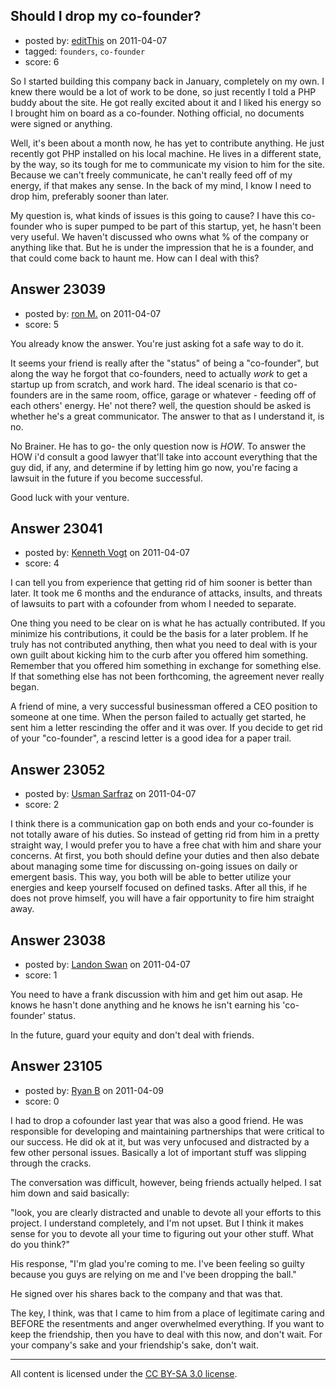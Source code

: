 ## Should I drop my co-founder?

- posted by: [editThis](https://stackexchange.com/users/-1/9040-editthis) on 2011-04-07
- tagged: `founders`, `co-founder`
- score: 6

So I started building this company back in January, completely on my own.  I knew there would be a lot of work to be done, so just recently I told a PHP buddy about the site. He got really excited about it and I liked his energy so I brought him on board as a co-founder. Nothing official, no documents were signed or anything.

Well, it's been about a month now, he has yet to contribute anything.  He just recently got PHP installed on his local machine. He lives in a different state, by the way, so its tough for me to communicate my vision to him for the site. Because we can't freely communicate, he can't really feed off of my energy, if that makes any sense. In the back of my mind, I know I need to drop him, preferably sooner than later.

My question is, what kinds of issues is this going to cause? I have this co-founder who is super pumped to be part of this startup, yet, he hasn't been very useful. We haven't discussed who owns what % of the company or anything like that. But he is under the impression that he is a founder, and that could come back to haunt me. How can I deal with this? 


## Answer 23039

- posted by: [ron M.](https://stackexchange.com/users/-1/2122-ron-m) on 2011-04-07
- score: 5

You already know the answer. You're just asking fot a safe way to do it. 

It seems your friend is really after the "status" of being a "co-founder", but along the way he forgot that co-founders, need to actually *work* to get a startup up from scratch, and work hard. The ideal scenario is that co-founders are in the same room, office, garage or whatever - feeding off of each others' energy. He' not there? well, the question should be asked is whether he's a great communicator. The answer to that as I understand it, is no.

No Brainer. He has to go- the only question now is *HOW*. To answer the HOW i'd consult a good lawyer that'll take into account everything that the guy did, if any, and determine if by letting him go now, you're facing a lawsuit in the future if you become successful.

Good luck with your venture.


## Answer 23041

- posted by: [Kenneth Vogt](https://stackexchange.com/users/-1/6736-kenneth-vogt) on 2011-04-07
- score: 4

I can tell you from experience that getting rid of him sooner is better than later. It took me 6 months and the endurance of attacks, insults, and threats of lawsuits to part with a cofounder from whom I needed to separate.

One thing you need to be clear on is what he has actually contributed. If you minimize his contributions, it could be the basis for a later problem. If he truly has not contributed anything, then what you need to deal with is your own guilt about kicking him to the curb after you offered him something. Remember that you offered him something in exchange for something else. If that something else has not been forthcoming, the agreement never really began.

A friend of mine, a very successful businessman offered a CEO position to someone at one time. When the person failed to actually get started, he sent him a letter rescinding the offer and it was over. If you decide to get rid of your "co-founder", a rescind letter is a good idea for a paper trail.


## Answer 23052

- posted by: [Usman Sarfraz](https://stackexchange.com/users/-1/9246-usman-sarfraz) on 2011-04-07
- score: 2

I think there is a communication gap on both ends and your co-founder is not totally aware of his duties. So instead of getting rid from him in a pretty straight way, I would prefer you to have a free chat with him and share your concerns. At first, you both should define your duties and then also debate about managing some time for discussing on-going issues on daily or emergent basis. This way, you both will be able to better utilize your energies and keep yourself focused on defined tasks. After all this, if he does not prove himself, you will have a fair opportunity to fire him straight away.




## Answer 23038

- posted by: [Landon Swan](https://stackexchange.com/users/-1/8815-landon-swan) on 2011-04-07
- score: 1

You need to have a frank discussion with him and get him out asap. He knows he hasn't done anything and he knows he isn't earning his 'co-founder' status. 

In the future, guard your equity and don't deal with friends. 


## Answer 23105

- posted by: [Ryan B](https://stackexchange.com/users/-1/9240-ryan-b) on 2011-04-09
- score: 0

I had to drop a cofounder last year that was also a good friend. He was responsible for developing and maintaining partnerships that were critical to our success. He did ok at it, but was very unfocused and distracted by a few other personal issues. Basically a lot of important stuff was slipping through the cracks. 

The conversation was difficult, however, being friends actually helped. I sat him down and said basically:

"look, you are clearly distracted and unable to devote all your efforts to this project. I understand completely, and I'm not upset. But I think it makes sense for you to devote all your time to figuring out your other stuff. What do you think?"

His response, "I'm glad you're coming to me. I've been feeling so guilty because you guys are relying on me and I've been dropping the ball."

He signed over his shares back to the company and that was that. 

The key, I think, was that I came to him from a place of legitimate caring and BEFORE the resentments and anger overwhelmed everything. If you want to keep the friendship, then you have to deal with this now, and don't wait. For your company's sake and your friendship's sake, don't wait.



---

All content is licensed under the [CC BY-SA 3.0 license](https://creativecommons.org/licenses/by-sa/3.0/).
